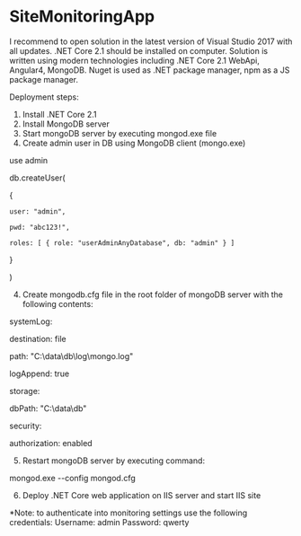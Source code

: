 # SiteMonitoringApp
I recommend to open solution in the latest version of Visual Studio 2017 with all updates. .NET Core 2.1 should be installed on computer. Solution is written using modern technologies including .NET Core 2.1 WebApi, Angular4, MongoDB. Nuget is used as .NET package manager, npm as a JS package manager.

Deployment steps:
1. Install .NET Core 2.1
2. Install MongoDB server
3. Start mongoDB server by executing mongod.exe file
3. Create admin user in DB using MongoDB client (mongo.exe)

use admin

db.createUser(

  {

    user: "admin",

    pwd: "abc123!",

    roles: [ { role: "userAdminAnyDatabase", db: "admin" } ]

  }

)

4. Create mongodb.cfg file in the root folder of mongoDB server with the following contents:

systemLog:

  destination: file

  path: "C:\\data\\db\\log\\mongo.log"

  logAppend: true

storage:

  dbPath: "C:\\data\\db"

security:

  authorization: enabled  

5. Restart mongoDB server by executing command:

mongod.exe --config mongod.cfg

6. Deploy .NET Core web application on IIS server and start IIS site

*Note: to authenticate into monitoring settings use the following credentials:
Username: admin
Password: qwerty